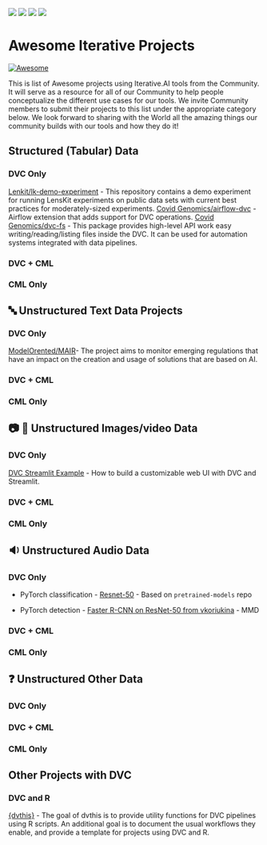 [![](https://static.iterative.ai/logo/enterprise.svg)](https://iterative.ai) [![](https://static.iterative.ai/logo/dvc.svg)](https://dvc.org) [![](https://static.iterative.ai/logo/cml.svg)](https://cml.dev) [![](https://static.iterative.ai/logo/studio.svg)](https://studio.iterative.ai)

# Awesome Iterative Projects

[![Awesome](https://awesome.re/badge.svg)](https://awesome.re)

This is list of Awesome projects using Iterative.AI tools from the Community. It will serve as a resource for all of our Community to help people conceptualize the different use cases for our tools.  We invite Community members to submit their projects to this list under the appropriate category below.  We look forward to sharing with the World all the amazing things our community builds with our tools and how they do it!

## Structured (Tabular) Data

### DVC Only
[Lenkit/lk-demo-experiment](https://github.com/lenskit/lk-demo-experiment) - This repository contains a demo experiment for running LensKit experiments on public data sets with current best practices for moderately-sized experiments.
[Covid Genomics/airflow-dvc](https://github.com/covid-genomics/airflow-dvc) - Airflow extension that adds support for DVC operations.
[Covid Genomics/dvc-fs](https://github.com/covid-genomics/dvc-fs) - This package provides high-level API work easy writing/reading/listing files inside the DVC. It can be used for automation systems integrated with data pipelines.

### DVC + CML

### CML Only

## 🔤 Unstructured Text Data Projects
### DVC Only
[ModelOrented/MAIR](https://github.com/ModelOriented/MAIR)- The project aims to monitor emerging regulations that have an impact on the creation and usage of solutions that are based on AI.

### DVC + CML

### CML Only

## 📷 🎥 Unstructured Images/video Data 

### DVC Only
[DVC Streamlit Example](https://github.com/sicara/dvc-streamlit-example) - How to build a customizable web UI with DVC and Streamlit.

### DVC + CML

### CML Only

## 🔉 Unstructured Audio Data

### DVC Only

* PyTorch classification - [Resnet-50](https://github.com/vkoriukina/pretrained-models.pytorch/tree/dvc_support) - Based on `pretrained-models` repo

* PyTorch detection - [Faster R-CNN on ResNet-50 from vkoriukina](https://github.com/vkoriukina/pretrained-models.pytorch/tree/dvc_support) - MMD

### DVC + CML

### CML Only

## ❓ Unstructured Other Data

### DVC Only

### DVC + CML

### CML Only

## Other Projects with DVC

### DVC and R
[{dvthis}](https://github.com/jcpsantiago/dvthis) - The goal of dvthis is to provide utility functions for DVC pipelines using R scripts. An additional goal is to document the usual workflows they enable, and provide a template for projects using DVC and R.






